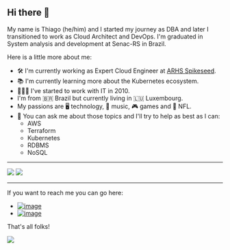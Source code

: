 ## Hi there 👋 
My name is Thiago (he/him) and I started my journey as DBA and later I transitioned to work as Cloud Architect and DevOps. I'm graduated in System analysis and development at Senac-RS in Brazil.

Here is a little more about me:
- 🛠️ I'm currently working as Expert Cloud Engineer at [ARHS Spikeseed](https://spikeseed.cloud/).
- 📚 I'm currently learning more about the Kubernetes ecosystem.
- 🧑🏼‍💻 I've started to work with IT in 2010.
- I'm from 🇧🇷 Brazil but currently living in 🇱🇺 Luxembourg.
- My passions are 🖥️ technology, 🎸 music, 🎮 games and 🏈 NFL.
- 💬 You can ask me about those topics and I'll try to help as best as I can:
  - AWS
  - Terraform
  - Kubernetes
  - RDBMS
  - NoSQL

---
![](https://github-readme-stats.vercel.app/api?username=tkreque&theme=dark&show_icons=true) ![](https://github-readme-stats.vercel.app/api/top-langs/?username=tkreque&layout=compact&langs_count=7&theme=dark)

---

If you want to reach me you can go here:
- [![image](https://img.shields.io/badge/linkedin-%231E77B5.svg?&style=for-the-badge&logo=linkedin&logoColor=white)](https://www.linkedin.com/in/tkreque/)
- [![image](https://img.shields.io/badge/github-%2324292e.svg?&style=for-the-badge&logo=github&logoColor=white)](https://github.com/tkreque)

That's all folks!

![](https://external-content.duckduckgo.com/iu/?u=https%3A%2F%2Fc.tenor.com%2FgUc8oy81HkgAAAAC%2Fthats-all-folks-ending.gif&f=1&nofb=1&ipt=f727f93aba911ec51d901e2e3bc91bb440fdbc7b70b7849de9b404ebad786720&ipo=images)
